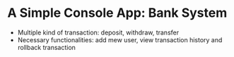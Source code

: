 # A Simple Console App: Bank System

 - Multiple kind of transaction: deposit, withdraw, transfer
 - Necessary functionalities: add mew user, view transaction history and rollback transaction
